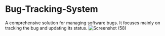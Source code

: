 # Bug-Tracking-System
A comprehensive solution for managing software bugs. It focuses mainly on tracking the bug and updating its status. 
![Screenshot (58)](https://github.com/anmol1205/Bug-Tracking-System/assets/91623229/3e35ec2d-b107-4e2b-8149-50545cfd5432)
